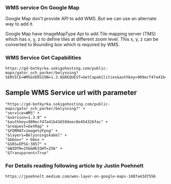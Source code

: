 ### WMS service On Google Map

Google Map don't provide API to add WMS. But we can use an alternate way to add it.

Google Map have ImageMapType Api to add Tile mapping server (TMS) which has x, y, z to define tiles at different zoom level. This x, y, z can be converted to Bounding box which is required by WMS.

### WMS Service Get Capabilities
```angular2html
https://gd-botkyrka.sokigohosting.com/public-maps/gator_och_parker/belysning?SERVICE=WMS&VERSION=1.3.0&REQUEST=GetCapabilities&authkey=909ecf47a41b41659deec0e454326fac
```


## Sample  WMS Service url with parameter
````angular2html
"https://gd-botkyrka.sokigohosting.com/public-maps/gator_och_parker/belysning?" +
"service=WMS" +
"&version=1.3.0" +
"&authkey=909ecf47a41b41659deec0e454326fac" +
"&request=GetMap" +
"&FORMAT=image%2Fpng" +
"&layers=Belysningskabel" +
"&bbox=" + bbox +
"&SRS=EPSG:3857" +
"&WIDTH=256&HEIGHT=256" +
"&Transparent=True"
````



### For Details reading following article by Justin Poehnelt

````angular2html
https://jpoehnelt.medium.com/wms-layer-on-google-maps-1087a43d7556
````
